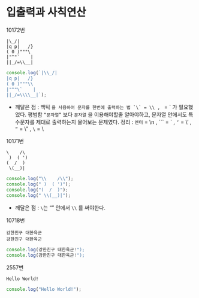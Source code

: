 # 입출력과 사칙연산

10172번

```
|\_/|
|q p|   /}
( 0 )"""\
|"^"`    |
||_/=\\__|
```

```jsx
console.log(`|\\_/|
|q p|   /}
( 0 )"""\\
|"^"\`    |
||_/=\\\\__|`);
```

- 깨달은 점 :
  백틱 `` 을 사용하여 문자를 한번에 출력하는 법 `\` = \\ ,  `` = \` 가 필요했었다. 평범함 `“문자열”` 보다 `문자열` 을 이용해야할줄 알아야하고, 문자열 안에서도 특수문자를 제대로 출력하는지 물어보는 문제였다.
  정리 : `엔터` = \n , ``` = \` , `‘` = \’ , `“` = \” , `\` = \\

10171번

```
\    /\
 )  ( ')
(  /  )
 \(__)|
```

```jsx
console.log("\\    /\\");
console.log(" )  ( ')");
console.log("(  /  )");
console.log(" \\(__)|");
```

- 깨달은 점 : `\`는 “” 안에서 `\\` 를 써야한다.

10718번

```
강한친구 대한육군
강한친구 대한육군
```

```jsx
console.log(강한친구 대한육군!");
console.log(강한친구 대한육군!");
```

2557번

`Hello World!`

```jsx
console.log("Hello World!");
```
